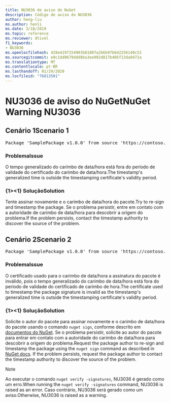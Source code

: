 ```yaml
---
title: NU3036 de aviso do NuGet
description: Código de aviso do NU3036
author: heng-liu
ms.author: henli
ms.date: 3/18/2019
ms.topic: reference
ms.reviewer: dtivel
f1_keywords:
- NU3036
ms.openlocfilehash: 428e4197154903b81807a2b6b97b642256140c51
ms.sourcegitcommit: e9c1dd0679ddd8ba3ee992d817b405f13da0472a
ms.translationtype: MT
ms.contentlocale: pt-BR
ms.lasthandoff: 01/29/2020
ms.locfileid: "76813501"
---
```

# <a name="nuget-warning-nu3036"></a><span data-ttu-id="22fbc-103">NU3036 de aviso do NuGet</span><span class="sxs-lookup"><span data-stu-id="22fbc-103">NuGet Warning NU3036</span></span>

## <a name="scenario-1"></a><span data-ttu-id="22fbc-104">Cenário 1</span><span class="sxs-lookup"><span data-stu-id="22fbc-104">Scenario 1</span></span>

<pre>Package 'SamplePackage v1.0.0' from source 'https://contoso.com/index.json': The timestamp's generalized time is outside the timestamping certificate's validity period.</pre>

### <a name="issue"></a><span data-ttu-id="22fbc-105">Problema</span><span class="sxs-lookup"><span data-stu-id="22fbc-105">Issue</span></span>

<span data-ttu-id="22fbc-106">O tempo generalizado do carimbo de data/hora está fora do período de validade do certificado do carimbo de data/hora.</span><span class="sxs-lookup"><span data-stu-id="22fbc-106">The timestamp's generalized time is outside the timestamping certificate's validity period.</span></span>


### <a name="solution"></a><span data-ttu-id="22fbc-107">{1&gt;&lt;1} Solução</span><span class="sxs-lookup"><span data-stu-id="22fbc-107">Solution</span></span>

<span data-ttu-id="22fbc-108">Tente assinar novamente e o carimbo de data/hora do pacote.</span><span class="sxs-lookup"><span data-stu-id="22fbc-108">Try to re-sign and timestamp the package.</span></span> <span data-ttu-id="22fbc-109">Se o problema persistir, entre em contato com a autoridade de carimbo de data/hora para descobrir a origem do problema.</span><span class="sxs-lookup"><span data-stu-id="22fbc-109">If the problem persists, contact the timestamp authority to discover the source of the problem.</span></span>



## <a name="scenario-2"></a><span data-ttu-id="22fbc-110">Cenário 2</span><span class="sxs-lookup"><span data-stu-id="22fbc-110">Scenario 2</span></span>

<pre>Package 'SamplePackage v1.0.0' from source 'https://contoso.com/index.json': The primary signature's timestamp's generalized time is outside the timestamping certificate's validity period.</pre>

### <a name="issue"></a><span data-ttu-id="22fbc-111">Problema</span><span class="sxs-lookup"><span data-stu-id="22fbc-111">Issue</span></span>

<span data-ttu-id="22fbc-112">O certificado usado para o carimbo de data/hora a assinatura do pacote é inválido, pois o tempo generalizado do carimbo de data/hora está fora do período de validade do certificado de carimbo de hora.</span><span class="sxs-lookup"><span data-stu-id="22fbc-112">The certificate used to timestamp the package signature is invalid as the timestamp's generalized time is outside the timestamping certificate's validity period.</span></span>


### <a name="solution"></a><span data-ttu-id="22fbc-113">{1&gt;&lt;1} Solução</span><span class="sxs-lookup"><span data-stu-id="22fbc-113">Solution</span></span>

<span data-ttu-id="22fbc-114">Solicite o autor do pacote para assinar novamente e o carimbo de data/hora do pacote usando o comando `nuget sign`, conforme descrito em [documentos do NuGet](../../create-packages/sign-a-package.md). Se o problema persistir, solicite ao autor do pacote para entrar em contato com a autoridade do carimbo de data/hora para descobrir a origem do problema.</span><span class="sxs-lookup"><span data-stu-id="22fbc-114">Request the package author to re-sign and timestamp the package using the `nuget sign` command as described in [NuGet docs](../../create-packages/sign-a-package.md). If the problem persists, request the package author to contact the timestamp authority to discover the source of the problem.</span></span>


> [!Note]
> <span data-ttu-id="22fbc-115">Ao executar o comando `nuget verify -signatures`, NU3036 é gerado como um erro.</span><span class="sxs-lookup"><span data-stu-id="22fbc-115">When running the `nuget verify -signatures` command, NU3036 is raised as an error.</span></span> <span data-ttu-id="22fbc-116">Caso contrário, NU3036 será gerado como um aviso.</span><span class="sxs-lookup"><span data-stu-id="22fbc-116">Otherwise, NU3036 is raised as a warning.</span></span>
